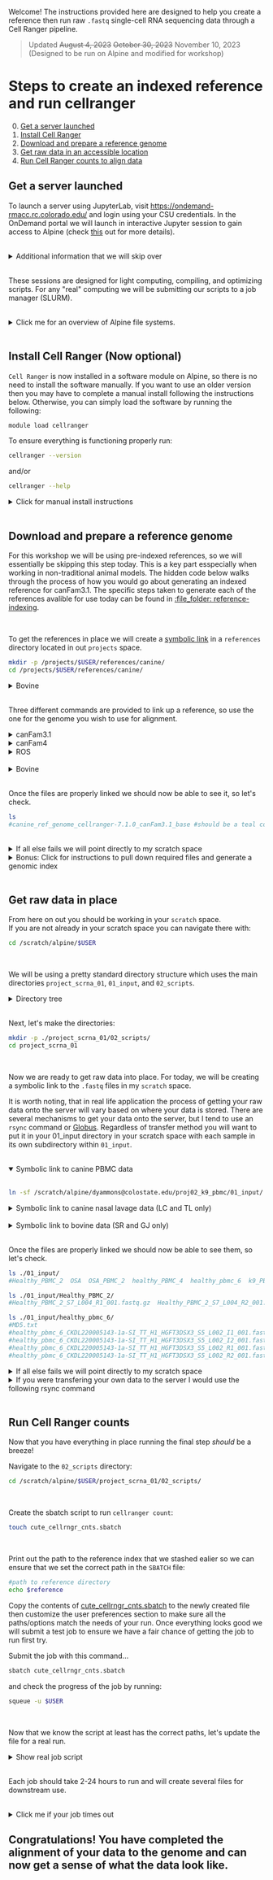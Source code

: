 Welcome! The instructions provided here are designed to help you create a reference then run raw `.fastq` single-cell RNA sequencing data through a Cell Ranger pipeline.

>Updated ~~August 4, 2023~~ ~~October 30, 2023~~ November 10, 2023 (Designed to be run on Alpine and modified for workshop)

# Steps to create an indexed reference and run cellranger
0. [Get a server launched](#get-a-server-launched)
0. [Install Cell Ranger](#install-cell-ranger-now-optional)
0. [Download and prepare a reference genome](#download-and-prepare-a-reference-genome)
0. [Get raw data in an accessible location](#get-raw-data-in-place)
0. [Run Cell Ranger counts to align data](#run-cell-ranger-counts)


## Get a server launched

To launch a server using JupyterLab, visit https://ondemand-rmacc.rc.colorado.edu/ and login using your CSU credentials.
In the OnDemand portal we will launch in interactive Jupyter session to gain access to Alpine (check [this](https://curc.readthedocs.io/en/latest/gateways/OnDemand.html) out for more details).

<br>

<details>
  <summary>Additional information that we will skip over</summary>  

<br>

When you first launch a server you will be placed on a login node. The login node is designed to be landing place to get you onto the server and you should move to a compute/compile node if you plan to do any work. Thus, almost everytime you launch a server you should run the following commands to get off the login node. For today we will not be doing any computational tasks on the node, so we skip over this.

If you spawned a server using JupyterHub, then you can ssh to the node in which your server spawned.  

<br>

If unsure what node you are on, you can check with `squeue -u $USER`.
```sh
#output
#JOBID PARTITION     NAME     USER ST       TIME  NODES NODELIST(REASON)
#3672920  acompile sys/dash dyammons  R      11:49      1 c3cpu-a7-u34-4
```

<br>

The nodelist value associated with the "sys/dash" name is the node that your JupyterHub session is running on and you can move there by running:
```sh
#note: change the node to match the output of your squeue -u $USER command
ssh c3cpu-a7-u34-4
```

</details>

<br>

These sessions are designed for light computing, compiling, and optimizing scripts. For any "real" computing we will be submitting our scripts to a job manager (SLURM).  

<br>

<details>
  <summary>Click me for an overview of Alpine file systems.</summary>  

<br>

```sh
#2GB permanent storage where we start out
/home/$USER/

#250GB permanent storage -- where we will put reference
/projects/$USER/

#10TB temporary storage (deleted every 90 days) -- where raw data goes
/scratch/alpine/$USER/
```

</details>

<br>

## Install Cell Ranger (Now optional)

`Cell Ranger` is now installed in a software module on Alpine, so there is no need to install the software manually. If you want to use an older version then you may have to complete a manual install following the instructions below. Otherwise, you can simply load the software by running the following:
```sh
module load cellranger
```

To ensure everything is functioning properly run:
```sh
cellranger --version
```

and/or

```sh
cellranger --help
```

<details>
  <summary>Click for manual install instructions</summary>

<br>
 
Questions? Check out 10x Genomics cell ranger [installation page](https://support.10xgenomics.com/single-cell-gene-expression/software/pipelines/latest/installation).  
I recommend downloading cellranger in your projects space on the Alpine server. Navigate to your desired location then install cellranger.  
Something like this path should work well: `/projects/$USER/software/`.

If you need a hint to get started here is some code:
```sh
mkdir -p /projects/$USER/software/
cd /projects/$USER/software/
```

<br>

#### Download and unpack cellranger:
Here is a command to download cellranger. 10x frequently updates the link, so if it fails to run, check out the 10x [genomics website](https://support.10xgenomics.com/single-cell-gene-expression/software/downloads/latest) as they may have updated the url.
```sh
wget -O cellranger-6.1.2.tar.gz "https://cf.10xgenomics.com/releases/cell-exp/cellranger-6.1.2.tar.gz?Expires=1639406708&Policy=eyJTdGF0ZW1lbnQiOlt7IlJlc291cmNlIjoiaHR0cHM6Ly9jZi4xMHhnZW5vbWljcy5jb20vcmVsZWFzZXMvY2VsbC1leHAvY2VsbHJhbmdlci02LjEuMi50YXIuZ3oiLCJDb25kaXRpb24iOnsiRGF0ZUxlc3NUaGFuIjp7IkFXUzpFcG9jaFRpbWUiOjE2Mzk0MDY3MDh9fX1dfQ__&Signature=a2fdE-2x1h3umjXTQjwakASZyEpEgGhypuS2aL~0gXxUSfZQhG96g66p5faY-WPKQLqhY10n6HrcWgrxo~Oi6IAJfmgqvVTO8JyJvFc5A7M3Mn9~zafNk7OuWOX~gjj-Zqf77RYec1KpjpxBVFQATzCLIXMjn~OVb7Hr~Hwih-74JF9C5jteDwsIB0vkBpiOBOWlsHbb02DkTfpDVcT9d5X9cWYg3rkJRCHqifaJdjpb~wTnrVrwC2e0iS0~G4Qp8anTHB4Tc-RdniMPy8VSGdv4shcUdZGkXOgncXvg8ql1qitz-gJhm3bNrd9xZ6pAgmt~M4623JJE73CiKSDmGA__&Key-Pair-Id=APKAI7S6A5RYOXBWRPDA"
```

<br>

Unpack the tar ball after it finishes downloading.
``` sh
tar -xzvf cellranger*tar.gz
```

<br>

#### Test that you have access to cellranger (be sure to check version number matches with version installed):
```sh
export PATH=/projects/$USER/software/cellranger-6.1.2:$PATH
cellranger
```
If you see a help dialog in your terminal then all should be good. Refer to the 10x website if you would like to do further testing.

To ensure you have access to cellranger when computing, there is an "export" command in each bash script. The path should be correct, but double check to make sure the path is correct.
</details>

<br>

## Download and prepare a reference genome

For this workshop we will be using pre-indexed references, so we will essentially be skipping this step today. This is a key part esspecially when working in non-traditional animal models. The hidden code below walks through the process of how you would go about generating an indexed reference for canFam3.1. The specific steps taken to generate each of the references avalible for use today can be found in [:file\_folder: reference-indexing](/data-processing/reference-indexing).

<br>

To get the references in place we will create a [symbolic link](https://linuxize.com/post/how-to-create-symbolic-links-in-linux-using-the-ln-command/) in a `references` directory located in out `projects` space.

```sh
mkdir -p /projects/$USER/references/canine/
cd /projects/$USER/references/canine/
```

<details>
	<summary>Bovine</summary>

<br>
 
```sh
mkdir -p /projects/$USER/references/bovine/
cd /projects/$USER/references/bovine/
```
</details>

<br>

Three different commands are provided to link up a reference, so use the one for the genome you wish to use for alignment.

<details>
	<summary>canFam3.1</summary>
	
```sh
ln -sf /scratch/alpine/dyammons@colostate.edu/scRNA_references/canine/canFam31/canine_ref_genome_cellranger-7.1.0_canFam3.1_base/ canine_ref_genome_cellranger-7.1.0_canFam3.1_base
reference=/projects/$USER/references/canine/canine_ref_genome_cellranger-7.1.0_canFam3.1_base
```

</details>


<details>
  <summary>canFam4</summary>
	
```sh
ln -sf /scratch/alpine/dyammons@colostate.edu/scRNA_references/canine/gsd/canine_ref_genome_cellranger_7_1_0_gsd_UU_Cfam_GSD_1_0_110_base/ canine_ref_genome_cellranger_7_1_0_gsd_UU_Cfam_GSD_1_0_110_base
reference=/projects/$USER/references/canine/canine_ref_genome_cellranger_7_1_0_gsd_UU_Cfam_GSD_1_0_110_base
```

</details>

<details>
  <summary>ROS</summary>

```sh
ln -sf /scratch/alpine/dyammons@colostate.edu/scRNA_references/canine/ros/canine_ref_genome_cellranger_7_1_0_ROS_Cfam_1_0_110_base/ canine_ref_genome_cellranger_7_1_0_ROS_Cfam_1_0_110_base
reference=/projects/$USER/references/canine/canine_ref_genome_cellranger_7_1_0_ROS_Cfam_1_0_110_base
```

</details>

<br>

<details>
  <summary>Bovine</summary>

```sh
ln -sf /projects/dyammons@colostate.edu/references/bovine/bovine_ref_genome/ bovine_ref_genome
reference=/projects/$USER/references/bovine/bovine_ref_genome
```

</details>

<br>

Once the files are properly linked we should now be able to see it, so let's check.
```sh
ls
#canine_ref_genome_cellranger-7.1.0_canFam3.1_base #should be a teal color
```

<br>

<details>
  <summary>If all else fails we will point directly to my scratch space</summary>

CanFam4
```sh
reference=/scratch/alpine/dyammons@colostate.edu/scRNA_references/canine/gsd/canine_ref_genome_cellranger_7_1_0_gsd_UU_Cfam_GSD_1_0_110_base/
```

CanFam3.1
```sh
reference=/scratch/alpine/dyammons@colostate.edu/scRNA_references/canine/canFam31/canine_ref_genome_cellranger-7.1.0_canFam3.1_base/
```

ROS
```sh
reference=/scratch/alpine/dyammons@colostate.edu/scRNA_references/canine/ros/canine_ref_genome_cellranger_7_1_0_ROS_Cfam_1_0_110_base/
```

Bovine
```sh
reference=/projects/dyammons@colostate.edu/references/bovine/bovine_ref_genome/
```

</details>


<details>
  <summary>Bonus: Click for instructions to pull down required files and generate a genomic index</summary>

<br>

Navigate to your references directory with `cd /projects/$USER/references/canine/`. Then use the command below to pull down the canine genome. If you are interested in a different genome you can pull down any genome using a similar command, you just need to modify the path according to the ensembl ftp webpage.

Note: when navigating the ensembl ftp website the ftp url will likely lack the word “ensembl” – be sure to add it before “pub” (added to cmd below)  

<br>

Download the reference files from ensembl:
```sh
#don't forget the "." at the end of the command!
rsync -avzP rsync://ftp.ensembl.org/ensembl/pub/release-104/fasta/canis_lupus_familiaris/dna/*.dna.toplevel*.fa.gz .
```
Questions? Here is a link to the [ensembl ftp help page](http://ensembl.org/info/data/ftp/rsync.html).

<br>

Ensure files came down correctly:
Whenever you retrieve data from an outside source it is always a good idea to check that the data was not altered during transfer.

The way to do this is to check the hash, a 128-bit value that is unique to each file. The value on the ensembl ftp site should be in a file called CHECKSUM, so we will retrevie this file then cross reference the hash with the value of the downloaded file. If a file was altered in any way the hash will change, making it so you can confirm that your files came through uncorrupted. The following code walks you through the process. NOTE: Ensembl uses unix `sum` command, not `md5sum` to calculate the hash, so you have to do the same to verify the file did not get corrupted in transit.
```sh
rsync -avzP rsync://ftp.ensembl.org/ensembl/pub/release-104/fasta/canis_lupus_familiaris/dna/CHECKSUMS .

grep ".dna.toplevel" CHECKSUMS
# output: $ 32065 708687 Canis_lupus_familiaris.CanFam3.1.dna.toplevel.fa.gz

sum *.dna.toplevel*.fa.gz
# output: $ 32065 708687
```
Since this is only one file you can visually inspect to make sure the numbers match from both outputs.  
If they do not match you should delete the file you initially pulled down and re-download the file, as something likely went wrong!

<br>

Unzip the genome file:
```sh		
gunzip *.dna.toplevel*.fa.gz
```

<br>

#### Download and prepare the GTF files:
Explore the [ensembl ftp website](https://uswest.ensembl.org/info/data/ftp/index.html) to find the annotation (GTF) file you need.  

Download the GTF from ensembl:
```sh
rsync -avzP rsync://ftp.ensembl.org/ensembl/pub/release-104/gtf/canis_lupus_familiaris/*  .
```

<br>

Check sums to ensure they were not corrupted in transit:
```sh
grep "Canis_lupus_familiaris.CanFam3.1.104.gtf.gz" CHECKSUMS
# output: $ 61947 17598 Canis_lupus_familiaris.CanFam3.1.104.gtf.gz

sum Canis_lupus_familiaris.CanFam3.1.104.gtf.gz
# output: 61947 17598
```

<br>

Unzip the GTF file:
```sh
gunzip Canis_lupus_familiaris.CanFam3.1.104.gtf.gz
# rm *.gtf.gz #uncomment and run if you want to remove unnecessary files
```

<br>

#### Filter the GTF file with cellranger mkgtf:
Create a bash script called “mkgtf.sh” in your `/projects/references/canine/` directory:
```sh
touch mkgtf.sh
```
Then copy over the contents of the [mkgtf.sh script](./mkgtf.sh).

If using a Jupyterhub portal then you can use the file navigator panel to locate and open the file. Alternatively you can edit the file using the command `nano mkgtf.sh`. Note: the Jupyterhub text editor is more user friendly.

<br>

The goal of this step is to remove unwanted annotations to make subsequent steps easier in terms of file size. The script provided will keep all `protein coding` annoations as well as a few other important annotations, such as `immunoglobulin genes`. The mininium recommended filter is to select all `protein coding` annotations, the inclusion of additional annotations is optional. At this point, if there are any additional annotations that are not included in the annotation file, you can `cat` them to include them in the alignment process.  

To check what biotypes are present in the gtf file you can run:
```sh
grep -oP 'gene_biotype \K\S+' *.gtf | cut -d"\"" -f2 | sort -u

###output:
#IG_C_gene
#IG_V_gene
#TR_C_gene
#TR_J_gene
#TR_V_gene
#protein_coding
```

If it turns out all the biotypes are ones that you want included (as is the case above) then this step really isn't necessary, but no harm in running it either.

<br>

Once you have the mkgtf.sh bash script run it with the following command:
```sh
bash mkgtf.sh > mkgtf.log 2>&1 &
```
For reference, the `&` on end of the command makes it so the script runs in the background; check progress with cmd: `jobs -l` (that’s a lowercase L)
		
The output should be a filtered gtf file: `*_FILTERED.gtf`. 

<br>

### Convert the gtf file and genome to Cell Ranger reference file

Create the sbatch script in your /projects/references/canine/ directory:
```sh
touch cute_cellrngr_mkref.sbatch
```
Copy the contents of [cute_cellrngr_mkref.sbatch](./cute_cellrngr_mkref.sbatch) to the newly created file then customize it to ensure all the paths/options match the needs of your run.

<br>

Once the files are in place submit a SLURM job using the following command: 
```sh
sbatch cute_cellrngr_mkref.sbatch
```	
Should be completed in under 1 hour.

<br>

You can check progress with this cmd: 
```sh
squeue -u $USER
```
A few notes on cellranger mkref:  
First, here is a link to the [10x mkref documentation](https://support.10xgenomics.com/single-cell-gene-expression/software/pipelines/latest/advanced/references) I recommend looking it over to ensure you understand the process.  

Second, gtf annotation files contain a fair amount of information in them, but the default settings in cellranger will only look for annotations associated with the feature type of `exon` and ignore all others. In the context of the 10x platform and short read sequencing it is imporant to note there is a strong 3' bias in read mapping, so you may find that you want to include reads that map to `three_prime_utr` (3' untranslated regions). It is possible to modify the gtf file to convert all `three_prime_utr` data points to `exon`, however my brief testing has revealed this has a profoundly negative impact on the alignment quality.

Third, there are a few tool kits that will extend annoations in the 3' direction to increase alignment. The tool I have used is [End Sequencing Analysis Toolkit](https://genome.cshlp.org/content/26/10/1397.full.html) (ESAT), but I am not a huge fan of this tool and I do not think this step is necessary.  

If you're curious about how strong the 3' bias is, I recommend looking at metagene plots ([code provided](https://github.com/dyammons/K9-PBMC-scRNAseq/blob/main/analysisCode/metaGenePlot.md), but the code is underdeveloped/abandoned) to determine how many reads are affected by short 3' utr annotations. From there you can decide if you want to take additional steps to handle the 3' bias.

#### You should have a reference when the job finishes!

</details>

<br>

## Get raw data in place
From here on out you should be working in your `scratch` space.  
If you are not already in your scratch space you can navigate there with:
```sh
cd /scratch/alpine/$USER
```

<br>

We will be using a pretty standard directory structure which uses the main directories `project_scrna_01`, `01_input`, and `02_scripts`.

<details>
<summary>Directory tree</summary>

<br>

Personal structure
```sh
project_scrna_01/
├── 01_input -> /scratch/alpine/dyammons@colostate.edu/proj02_k9_pbmc/01_input/
└── 02_scripts
    └── cute_cellrngr_cnts.sbatch
```

Structure of symbolic link input directory
```sh
/scratch/alpine/dyammons@colostate.edu/proj02_k9_pbmc/01_input/
├── Healthy_PBMC_2
│   ├── Healthy_PBMC_2_S7_L004_R1_001.fastq.gz
│   └── Healthy_PBMC_2_S7_L004_R2_001.fastq.gz
├── ...
└── k9_PBMC_OSA_3
    ├── MD5.txt
    ├── k9_PBMC_OSA_3_CKDL210024467-1a-SI_TT_A2_HVWVGDSX2_S2_L002_I1_001.fastq.gz
    ├── k9_PBMC_OSA_3_CKDL210024467-1a-SI_TT_A2_HVWVGDSX2_S2_L002_I2_001.fastq.gz
    ├── k9_PBMC_OSA_3_CKDL210024467-1a-SI_TT_A2_HVWVGDSX2_S2_L002_R1_001.fastq.gz
    └── k9_PBMC_OSA_3_CKDL210024467-1a-SI_TT_A2_HVWVGDSX2_S2_L002_R2_001.fastq.gz

6 directories, 23 files
```
 
</details>

<br>

Next, let's make the directories:
```sh
mkdir -p ./project_scrna_01/02_scripts/
cd project_scrna_01
```

<br>

Now we are ready to get raw data into place. For today, we will be creating a symbolic link to the `.fastq` files in my `scratch` space.

It is worth noting, that in real life application the process of getting your raw data onto the server will vary based on where your data is stored. There are several mechanisms to get your data onto the server, but I tend to use an `rsync` command or [Globus](https://app.globus.org/file-manager). Regardless of transfer method you will want to put it in your 01_input directory in your scratch space with each sample in its own subdirectory within `01_input`.

<br>

<details open>
  <summary>Symbolic link to canine PBMC data</summary>

<br>

```sh
ln -sf /scratch/alpine/dyammons@colostate.edu/proj02_k9_pbmc/01_input/ 01_input
```

</details>


<details>
  <summary>Symbolic link to canine nasal lavage data (LC and TL only)</summary>

<br>

```sh
ln -sf /scratch/alpine/dyammons@colostate.edu/proj04_k9_nasal/01_input/ 01_input
```

</details>

<br>

<details>
  <summary>Symbolic link to bovine data (SR and GJ only) </summary>

<br>

```sh
ln -sf /scratch/alpine/dyammons@colostate.edu/proj08_bov_scrna/01_input/ 01_input
```

</details>

<br>

Once the files are properly linked we should now be able to see them, so let's check.
```sh
ls ./01_input/
#Healthy_PBMC_2  OSA  OSA_PBMC_2  healthy_PBMC_4  healthy_pbmc_6  k9_PBMC_Healthy_3  k9_PBMC_OSA_3

ls ./01_input/Healthy_PBMC_2/
#Healthy_PBMC_2_S7_L004_R1_001.fastq.gz  Healthy_PBMC_2_S7_L004_R2_001.fastq.gz

ls ./01_input/healthy_pbmc_6/
#MD5.txt
#healthy_pbmc_6_CKDL220005143-1a-SI_TT_H1_HGFT3DSX3_S5_L002_I1_001.fastq.gz
#healthy_pbmc_6_CKDL220005143-1a-SI_TT_H1_HGFT3DSX3_S5_L002_I2_001.fastq.gz
#healthy_pbmc_6_CKDL220005143-1a-SI_TT_H1_HGFT3DSX3_S5_L002_R1_001.fastq.gz
#healthy_pbmc_6_CKDL220005143-1a-SI_TT_H1_HGFT3DSX3_S5_L002_R2_001.fastq.gz
```

<details>
  <summary>If all else fails we will point directly to my scratch space</summary>

Canine PBMC
```sh
input_dir=/scratch/alpine/dyammons@colostate.edu/proj02_k9_pbmc/01_input/
```

Canine nasal lavage
```sh
input_dir=/scratch/alpine/dyammons@colostate.edu/proj04_k9_nasal/01_input/
```
</details>

<details>
  <summary>If you were transfering your own data to the server I would use the following rsync command</summary>

 <br>
 
Useful command to move (pull or push) data:
```sh
rsync -avzP -e 'ssh -p 22' <source path> <user name with "\" before the "@">@login.rc.colorado.edu:/scratch/alpine/<user name>/project_scrna_01/01_input/

#example where I am moving a .sif file onto my scratch space
#rsync -auzP -e 'ssh -p 22' dyammons_r-env_r.sif dyammons\@colostate.edu@login.rc.colorado.edu:/scratch/alpine/dyammons@colostate.edu
```

The above command will send all the files in the directory you are located in on a local terminal to the server, so just navigate to the directory containing your `.fastq` files then run the command. 

Again, if you do not want to use an `rsync` command I highly recommend using [Globus](https://app.globus.org/file-manager). Globus is a much better option than FileZilla as Globus will check file hashes and repeatedly try if transfer initially fails - this is not the case with FileZilla.

</details>

<br>

## Run Cell Ranger counts
Now that you have everything in place running the final step _should_ be a breeze!

Navigate to the `02_scripts` directory:
```sh
cd /scratch/alpine/$USER/project_scrna_01/02_scripts/
```

<br>

Create the sbatch script to run `cellranger count`:
```sh
touch cute_cellrngr_cnts.sbatch
```

<br> 

Print out the path to the reference index that we stashed ealier so we can ensure that we set the correct path in the `SBATCH` file:
```sh
#path to reference directory
echo $reference
```

Copy the contents of [cute_cellrngr_cnts.sbatch](./cute_cellrngr_cnts.sbatch) to the newly created file then customize the user preferences section to make sure all the paths/options match the needs of your run. Once everything looks good we will submit a test job to ensure we have a fair chance of getting the job to run first try.

Submit the job with this command...
```sh
sbatch cute_cellrngr_cnts.sbatch
```

and check the progress of the job by running:
```sh
squeue -u $USER
```

<br> 

Now that we know the script at least has the correct paths, let's update the file for a real run.

<details>
  <summary>Show real job script</summary>

Here is the script we will be using for the run. Carefully copy over the contents that are missing from the test `.sbatch` file.
```sh
#!/usr/bin/env bash

#SBATCH --job-name=cellrngr_cnt
#SBATCH --ntasks=24       # modify this number to reflect how many cores you want to use (up to 64)
#SBATCH --nodes=1         # this script is designed to run on one node
#SBATCH --time=06:00:00   # set time; default = 4 hours

#SBATCH --partition=amilan  # modify this to reflect which queue you want to use. Either 'amilan' or 'atesting'
#SBATCH --qos=normal      # modify this to reflect which queue you want to use. Options are 'normal' and 'testing'

#SBATCH --mail-type=END   # Keep these two lines of code if you want an e-mail sent to you when it is complete.
#SBATCH --mail-user=dyammons@colostate.edu ### change to your email ###

#SBATCH --output=cellrngr_cnt_%A_%a.log  #modify as desired - will output a log file where the "%A" inserts the job ID number and the %a

#SBATCH --array=0-7 #set this to 0-(# of samples - 1), so the example is for 8 samples -- if you are only running 1 sample, then you can set it to 0-0



##### USER SETTINGS #####

#specify path to reference
ref_pwd=/projects/dyammons@colostate.edu/references/canine/canine_ref_genome_cellranger_7_1_0_ROS_Cfam_1_0_110_base


#specify sample names to run
samples=$(ls -lh ../01_input/ | grep "^d" | awk '{print $9}')
declare -a StringArray=($samples)

#if you have extra dirs or only want to run select samples, then store the sample names in the StringArray variable
#declare -a StringArray=("sample1" "sample2" "sample3")

##### END SETTINGS #####


##### SET ENV #####

### Load cellranger
module purge
module load cellranger
cellranger --version


##### BEGIN CODE #####

### Excute cellranger count
sampleName=$(ls ../01_input/${StringArray[${SLURM_ARRAY_TASK_ID}]}/ | grep "fastq.gz" | head -n1 | awk -F "_S" '{print $1}')

cmd1="cellranger count --id=${StringArray[${SLURM_ARRAY_TASK_ID}]} \
                       --fastqs=../01_input/${StringArray[${SLURM_ARRAY_TASK_ID}]}/ \
                       --sample=${sampleName} \
                       --transcriptome=${ref_pwd} \
                       --expect-cells=5000" ### MODIFY as needed
echo $cmd1
echo -e "\t$ ${cmd1}"
time eval $cmd1

##### END CODE #####
```

</details>

<br> 

Each job should take 2-24 hours to run and will create several files for downstream use.

<br>

<details>
  <summary>Click me if your job times out</summary>

If you do not request enough time for the job (default for the code we are using is 6 hours) you can fairly easily resume the run. All you have to do is go into the `cellranger count` output folder for the sample that did not finish and delete the `_lock` file.

Once that file is deleted you will be able to resume the run. Before submitting the job again you will want to change the `StringArray` variable to store the sample(s) that need to be resumed.  
(NOTE the changes in `#` useage in the code block below)
```sh
##### Load in sample names to run #####
#samples=$(ls -lh ../01_input/ | grep "^d" | awk '{print $9}')
#declare -a StringArray=($samples)

#if you have extra dirs or only want to run select samples, then store the sample names in the StringArray variable
declare -a StringArray=("sample1" "sample2" "sample3") #replace with sample names
```

You also will have to change the `SBATCH` directive `array` to match the number of sample you are running.
```sh
#if three need to be be resumed you would change as follows
#SBATCH --array=0-2
```

Make the above changes to the `.sbatch` file, then resume the run with `sbatch cute_cellrngr_cnts.sbatch`.

</details>

## Congratulations! You have completed the alignment of your data to the genome and can now get a sense of what the data look like.
